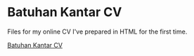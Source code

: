 # Batuhan Kantar CV

Files for my online CV I've prepared in HTML for the first time.

[Batuhan Kantar CV](https://lazymazyjazzy.github.io/cv)
